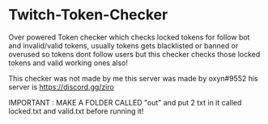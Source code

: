# Twitch-Token-Checker
Over powered Token checker which checks locked tokens for follow bot and invalid/valid tokens, usually tokens gets blacklisted or banned or overused so tokens dont follow users but this checker checks those locked tokens and valid working ones also!

This checker was not made by me this server was made by oxyn#9552 his server is https://discord.gg/ziro


IMPORTANT : MAKE A FOLDER CALLED "out" and put 2 txt in it called locked.txt and valid.txt before running it!
